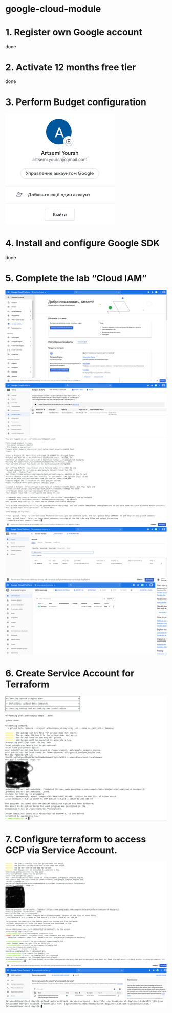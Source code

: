 # google-cloud-module

#              1. Register own Google account

done

#              2. Activate 12 months free tier

done

#              3. Perform Budget configuration
![alt text](./screens/1.png)

#              4. Install and configure Google SDK

done

#              5. Complete the lab “Cloud IAM”

![alt text](./screens/2.png)
![alt text](./screens/3.png)
![alt text](./screens/4.png)
![alt text](./screens/5.png)
![alt text](./screens/6.png)


#              6. Create Service Account for Terraform

![alt text](./screens/7.png)

#              7. Configure terraform to access GCP via Service Account.

![alt text](./screens/8.png)
![alt text](./screens/9.png)
![alt text](./screens/10.png)

